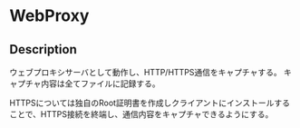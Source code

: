 # WebProxy

## Description
ウェブプロキシサーバとして動作し、HTTP/HTTPS通信をキャプチャする。
キャプチャ内容は全てファイルに記録する。

HTTPSについては独自のRoot証明書を作成しクライアントにインストールすることで、HTTPS接続を終端し、通信内容をキャプチャできるようにする。